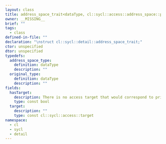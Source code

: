 ```yaml
---
layout: class
title: address_space_trait<dataType, cl::sycl::access::address_space::private_space>
owner: __MISSING__
brief: ""
tags:
  - class
defined-in-file: ""
declaration: "\nstruct cl::sycl::detail::address_space_trait;"
ctor: unspecified
dtor: unspecified
typedefs:
  address_space_type:
    definition: dataType
    description: ""
  original_type:
    definition: dataType
    description: ""
fields:
  hasTarget:
    description: There is no access target that would correspond to private_space, but we still need a valid target when doing SFINAE.
    type: const bool
  target:
    description: ""
    type: const cl::sycl::access::target
namespace:
  - cl
  - sycl
  - detail
---
```

